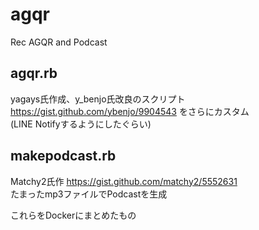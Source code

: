 # agqr
Rec AGQR and Podcast

## agqr.rb

yagays氏作成、y_benjo氏改良のスクリプト  
https://gist.github.com/ybenjo/9904543
をさらにカスタム  
(LINE Notifyするようにしたぐらい)  

## makepodcast.rb

Matchy2氏作
https://gist.github.com/matchy2/5552631  
たまったmp3ファイルでPodcastを生成  
  
これらをDockerにまとめたもの

